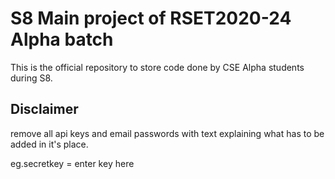 # S8 Main project of RSET2020-24 Alpha batch
This is the official repository to store code done by CSE Alpha students during S8.

## Disclaimer
remove all api keys and email passwords with text explaining what has to be added in it's place.

eg.secretkey = enter key here
